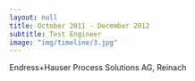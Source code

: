 ```yaml
---
layout: null
title: October 2011 - December 2012
subtitle: Test Engineer
image: "img/timeline/3.jpg"
---
```

Endress+Hauser Process Solutions AG, Reinach